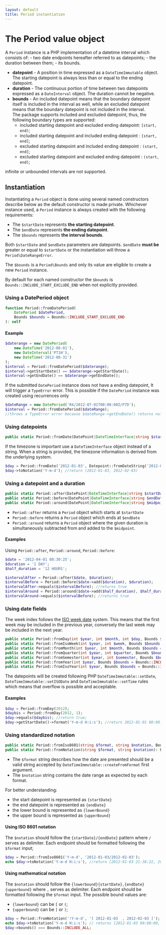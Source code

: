 ```yaml
---
layout: default
title: Period instantiation
---
```


# The Period value object

A `Period` instance is a PHP implementation of a datetime interval which consists of:
    - two date endpoints hereafter referred to as datepoints;
    - the duration between them;
    - its bounds.

- **datepoint** - A position in time expressed as a `DateTimeImmutable` object. The starting datepoint is always less than or equal to the ending datepoint.
- **duration** - The continuous portion of time between two datepoints expressed as a `DateInterval` object. The duration cannot be negative.
- **bounds** - An included datepoint means that the boundary datepoint itself is included in the interval as well, while an excluded datepoint means that the boundary datepoint is not included in the interval.  
  The package supports included and excluded datepoint, thus, the following boundary types are supported:
    - included starting datepoint and excluded ending datepoint: `[start, end)`;
    - included starting datepoint and included ending datepoint : `[start, end]`;
    - excluded starting datepoint and included ending datepoint : `(start, end]`;
    - excluded starting datepoint and excluded ending datepoint : `(start, end)`;

<p class="message-warning">infinite or unbounded intervals are not supported.</p>

## Instantiation

Instantiating a `Period` object is done using several named constructors describe below as the default constructor is
made private. Whichever instance used, a `Period` instance is always created with the following requirements:

- The `$startDate` represents **the starting datepoint**.
- The `$endDate` represents **the ending datepoint**.
- The `$bounds` represents **the interval bounds**. 

Both `$startDate` and `$endDate` parameters are datepoints. `$endDate` **must be** greater or equal to `$startDate` or the instantiation will throw a `Period\DateRangeError`.

The `$bounds` is a `Period\Bounds` and only its value are eligible to create a new `Period` instance.

<p class="message-info">By default for each named constructor the <code>$bounds</code> is <code>Bounds::INCLUDE_START_EXCLUDE_END</code> when not explicitly provided.</p>

### Using a DatePeriod object

~~~php
function Period::fromDatePeriod(
    DatePeriod $datePeriod,
    Bounds $bounds = Bounds::INCLUDE_START_EXCLUDE_END
): self
~~~

#### Example

~~~php
$daterange = new DatePeriod(
    new DateTime('2012-08-01'),
    new DateInterval('PT1H'),
    new DateTime('2012-08-31')
);
$interval = Period::fromDatePeriod($daterange);
$interval->getStartDate() == $daterange->getStartDate();
$interval->getEndDate() == $daterange->getEndDate();
~~~

<p class="message-warning">If the submitted <code>DatePeriod</code> instance does not have a ending datepoint, It will trigger a <code>TypeError</code> error. This is possible if the <code>DatePeriod</code> instance was created using recurrences only</p>

~~~php
$dateRange = new DatePeriod('R4/2012-07-01T00:00:00Z/P7D');
$interval = Period::fromDatePeriod($dateRange);
//throws a TypeError error because $dateRange->getEndDate() returns null
~~~

### Using datepoints

~~~php
public static Period::fromDate(DatePoint|DateTimeInterface|string $startDate, DatePoint|DateTimeInterface|string $endDate, Bounds $bounds = Bounds::INCLUDE_START_EXCLUDE_END): Period
~~~

If the timezone is important use a `DateTimeInterface` object instead of a string. When a string is provided, the timezone information is derived from the underlying system.

~~~php
$day = Period::fromDate('2012-01-03', Datepoint::fromDateString('2012-02-03'), Bounds::EXCLUDE_ALL);
$day->toNotation('Y-m-d'); //return (2012-01-03, 2012-02-03)
~~~

### Using a datepoint and a duration

~~~php
public static Period::after(DatePoint|DateTimeInterface|string $startDate, Period|Duration|DateInterval|string $duration, Bounds $bounds = Bounds::INCLUDE_START_EXCLUDE_END): Period
public static Period::before(DatePoint|DateTimeInterface|string $endDate, Period|Duration|DateInterval|string $duration, Bounds $bounds = Bounds::INCLUDE_START_EXCLUDE_END): Period
public static Period::around(DatePoint|DateTimeInterface|string $midpoint, Period|Duration|DateInterval|string $duration, Bounds $bounds = Bounds::INCLUDE_START_EXCLUDE_END): Period
~~~

- `Period::after` returns a `Period` object which starts at `$startDate`
- `Period::before` returns a `Period` object which ends at `$endDate`
- `Period::around` returns a `Period` object where the given duration is simultaneously subtracted from and added to the `$midpoint`.

#### Examples

Using `Period::after`, `Period::around`, `Period::before`:

~~~php
$date = '2012-04-01 08:30:25';
$duration = '1 DAY';
$half_duration = '12 HOURS';

$intervalAfter = Period::after($date, $duration);
$intervalBefore = Period::before($date->add($duration), $duration);
$intervalAfter->equals($intervalBefore); //returns true
$intervalAround = Period::around($date->add($half_duration), $half_duration);
$intervalAround->equals($intervalBefore); //returns true
~~~

### Using date fields

<p class="message-notice">The week index follows the <a href="https://en.wikipedia.org/wiki/ISO_week_date" target="_blank">ISO week date</a> system. This means that the first week may be included in the previous year, conversely the last week may be included in the next year.</p>

~~~php
public static Period::fromDay(int $year, int $month, int $day, Bounds $bounds = Bounds::INCLUDE_START_EXCLUDE_END): Period
public static Period::fromIsoWeek(int $year, int $week, Bounds $bounds = Bounds::INCLUDE_START_EXCLUDE_END): Period
public static Period::fromMonth(int $year, int $month, Bounds $bounds = Bounds::INCLUDE_START_EXCLUDE_END): Period
public static Period::fromQuarter(int $year, int $quarter, Bounds $bounds = Bounds::INCLUDE_START_EXCLUDE_END): Period
public static Period::fromSemester(int $year, int $semester, Bounds $bounds = Bounds::INCLUDE_START_EXCLUDE_END): Period
public static Period::fromYear(int $year, Bounds $bounds = Bounds::INCLUDE_START_EXCLUDE_END): Period
public static Period::fromIsoYear(int $year, Bounds $bounds = Bounds::INCLUDE_START_EXCLUDE_END): Period
~~~

<p class="message-info">The datepoints will be created following PHP <code>DateTimeImmutable::setDate</code>, <code>DateTimeImmutable::setISODate</code> and <code>DateTimeImmutable::setTime</code> rules<br> which means that overflow is possible and acceptable.</p>

#### Examples

~~~php
$day = Period::fromDay(2012);
$daybis = Period::fromDay(2012, 1);
$day->equals($daybis); //return true;
$day->getStartDate()->format('Y-m-d H:i:s'); //return 2012-01-01 00:00:00
~~~

### Using standardized notation

~~~php
public static Period::fromIso8601(string $format, string $notation, Bounds $bounds = Bounds::INCLUDE_START_EXCLUDE_END): Period
public static Period::fromNotation(string $format, string $notation): Period
~~~

- The `$format` string describes how the date are presented should be a valid string accepted by `DateTimeImmutable::createFromFormat` first argument.
- The `$notation` string contains the date range as expected by each format.

For better understanding:

- the start datepoint is represented as `{startDate}`
- the end datepoint is represented as `{endDate}`
- the lower bound is represented as `{lowerBound}`
- the upper bound is represented as `{upperBound}`

#### Using ISO 8601 notation

The `$notation` should follow the `{startDate}/{endDate}` pattern where `/` serves as delimiter. Each endpoint should be formatted following the `$format` input;

~~~php
$day = Period::fromIso8601('Y-m-d', '2012-01-03/2012-02-03');
echo $day->toNotation('Y-m-d H:i:s'), //return [2012-01-03 21:38:22, 2012-02-03 21:38:22)
~~~

#### Using mathematical notation

The `$notation` should follow the `{lowerbound}{startDate},{endDate}{upperbound}` where `,` serves as delimiter. 
Each endpoint should be formatted following the `$format` input.
The possible bound values are:

- `{lowerbound}` can be `[` or `(`;
- `{upperbound}` can be `]` or `)`;

~~~php
$day = Period::fromNotation('!Y-m-d', '[ 2012-01-03  , 2012-02-03 ]');
echo $day->toNotation('Y-m-d H:i:s'); // returns [2012-01-03 00:00:00, 2012-02-03 00:00:00]
$day->bounds() === Bounds::INCLUDE_ALL;
~~~
